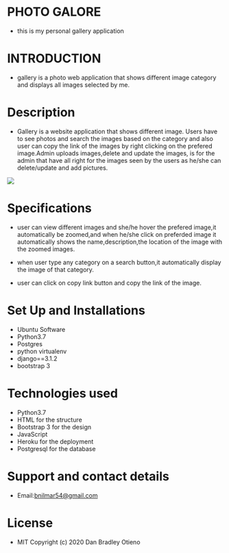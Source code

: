 # PHOTO GALORE
* this is my personal gallery application

# INTRODUCTION
* gallery is a photo web application that shows different image category and displays all images selected by me.

# Description
* Gallery is a website application that shows different image. Users have to see photos and search the images based on the category and also user can copy the link of the images by right clicking on the prefered image.Admin uploads images,delete and update the images, is for the admin that have all right for the images seen by the users as he/she can delete/update and add pictures.

![](picture/https://github.com/candycrushpro/Photos-galore/blob/main/pictures/Screenshot%20from%202020-10-12%2010-10-44.png)

# Specifications
* user can view different images and she/he hover the prefered image,it automatically be zoomed,and when he/she click on preferded image it automatically shows the name,description,the location of the image with the zoomed images.

* when user type any category on a search button,it automatically display the image of that category.

* user can click on copy link button and copy the link of the image.

# Set Up and Installations

* Ubuntu Software
* Python3.7
* Postgres
* python virtualenv
* django==3.1.2
* bootstrap 3

# Technologies used

* Python3.7
* HTML for the structure
* Bootstrap 3 for the design
* JavaScript
* Heroku for the deployment
* Postgresql for the database

# Support and contact details
* Email:bnilmar54@gmail.com 

# License
* MIT Copyright (c) 2020 Dan Bradley Otieno
